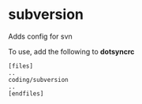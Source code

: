 subversion
==========

Adds config for svn

To use, add the following to **dotsyncrc**

    [files]
    ..
    coding/subversion
    ..
    [endfiles]

